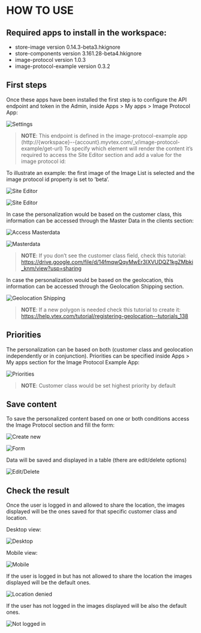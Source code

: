 # HOW TO USE

## Required apps to install in the workspace:

- store-image version 0.14.3-beta3.hkignore
- store-components version 3.161.28-beta4.hkignore
- image-protocol version 1.0.3
- image-protocol-example version 0.3.2

## First steps

Once these apps have been installed the first step is to configure the API endpoint and token in the Admin, inside Apps > My apps > Image Protocol App:

![Settings](../public/metadata/images/howtouse/image-protocol-settings.png)

> **NOTE**: This endpoint is defined in the image-protocol-example app (http://{workspace}--{account}.myvtex.com/\_v/image-protocol-example/get-url)
> To specify which element will render the content it’s required to access the Site Editor section and add a value for the image protocol id:

To illustrate an example: the first image of the Image List is selected and the image protocol id property is set to ‘beta’.

![Site Editor](../public/metadata/images/howtouse/site-editor1.png)

![Site Editor](../public/metadata/images/howtouse/site-editor2.png)

In case the personalization would be based on the customer class, this information can be accessed through the Master Data in the clients section:

![Access Masterdata](../public/metadata/images/howtouse/masterdata1.png)

![Masterdata](../public/metadata/images/howtouse/masterdata.png)

> **NOTE**: If you don’t see the customer class field, check this tutorial:
> https://drive.google.com/file/d/14fmqwQqyMwEr3IXVUDQZ1kgZMbki_knm/view?usp=sharing

In case the personalization would be based on the geolocation, this information can be accessed through the Geolocation Shipping section.

![Geolocation Shipping](../public/metadata/images/howtouse/geolocation.png)

> **NOTE**: If a new polygon is needed check this tutorial to create it: https://help.vtex.com/tutorial/registering-geolocation--tutorials_138

## Priorities

The personalization can be based on both (customer class and geolocation independently or in conjunction).
Priorities can be specified inside Apps > My apps section for the Image Protocol Example App:

![Priorities](../public/metadata/images/howtouse/priorities.png)

> **NOTE**: Customer class would be set highest priority by default

## Save content

To save the personalized content based on one or both conditions access the Image Protocol section and fill the form:

![Create new](../public/metadata/images/howtouse/create.png)

![Form](../public/metadata/images/howtouse/fill-form.png)

Data will be saved and displayed in a table (there are edit/delete options)

![Edit/Delete](../public/metadata/images/howtouse/edit-delete.png)

## Check the result

Once the user is logged in and allowed to share the location, the images displayed will be the ones saved for that specific customer class and location.

Desktop view:

![Desktop](../public/metadata/images/howtouse/result-desktop.png)

Mobile view:

![Mobile](../public/metadata/images/howtouse/result-mobile.png)

If the user is logged in but has not allowed to share the location the images displayed will be the default ones.

![Location denied](../public/metadata/images/howtouse/no-location.png)

If the user has not logged in the images displayed will be also the default ones.

![Not logged in](../public/metadata/images/howtouse/no-logged.png)
